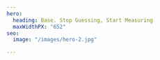 ```yaml
---
hero:
  heading: Base. Stop Guessing, Start Measuring
  maxWidthPX: "652"
seo:
  image: "/images/hero-2.jpg"

---
```

